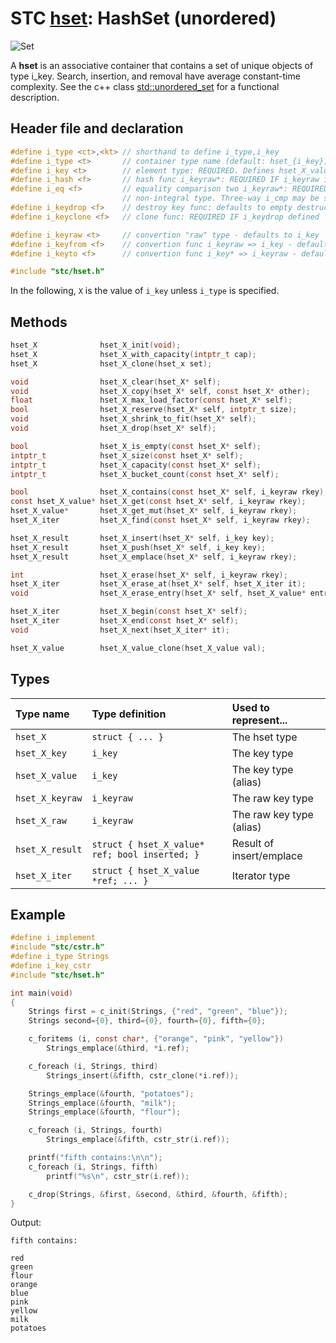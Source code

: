 # STC [hset](../include/stc/hset.h): HashSet (unordered)
![Set](pics/set.jpg)

A **hset** is an associative container that contains a set of unique objects of type i_key. Search, insertion, and removal have average constant-time complexity. See the c++ class
[std::unordered_set](https://en.cppreference.com/w/cpp/container/unordered_set) for a functional description.

## Header file and declaration

```c
#define i_type <ct>,<kt> // shorthand to define i_type,i_key
#define i_type <t>       // container type name (default: hset_{i_key})
#define i_key <t>        // element type: REQUIRED. Defines hset_X_value
#define i_hash <f>       // hash func i_keyraw*: REQUIRED IF i_keyraw is non-pod type
#define i_eq <f>         // equality comparison two i_keyraw*: REQUIRED IF i_keyraw is a
                         // non-integral type. Three-way i_cmp may be specified instead.
#define i_keydrop <f>    // destroy key func: defaults to empty destruct
#define i_keyclone <f>   // clone func: REQUIRED IF i_keydrop defined

#define i_keyraw <t>     // convertion "raw" type - defaults to i_key
#define i_keyfrom <f>    // convertion func i_keyraw => i_key - defaults to plain copy
#define i_keyto <f>      // convertion func i_key* => i_keyraw - defaults to plain copy

#include "stc/hset.h"
```
In the following, `X` is the value of `i_key` unless `i_type` is specified.

## Methods

```c
hset_X              hset_X_init(void);
hset_X              hset_X_with_capacity(intptr_t cap);
hset_X              hset_X_clone(hset_x set);

void                hset_X_clear(hset_X* self);
void                hset_X_copy(hset_X* self, const hset_X* other);
float               hset_X_max_load_factor(const hset_X* self);              // default: 0.85
bool                hset_X_reserve(hset_X* self, intptr_t size);
void                hset_X_shrink_to_fit(hset_X* self);
void                hset_X_drop(hset_X* self);                               // destructor

bool                hset_X_is_empty(const hset_X* self);
intptr_t            hset_X_size(const hset_X* self);                         // num. of allocated buckets
intptr_t            hset_X_capacity(const hset_X* self);                     // buckets * max_load_factor
intptr_t            hset_X_bucket_count(const hset_X* self);

bool                hset_X_contains(const hset_X* self, i_keyraw rkey);
const hset_X_value* hset_X_get(const hset_X* self, i_keyraw rkey);          // return NULL if not found
hset_X_value*       hset_X_get_mut(hset_X* self, i_keyraw rkey);            // mutable get
hset_X_iter         hset_X_find(const hset_X* self, i_keyraw rkey);

hset_X_result       hset_X_insert(hset_X* self, i_key key);
hset_X_result       hset_X_push(hset_X* self, i_key key);                    // alias for insert.
hset_X_result       hset_X_emplace(hset_X* self, i_keyraw rkey);

int                 hset_X_erase(hset_X* self, i_keyraw rkey);               // return 0 or 1
hset_X_iter         hset_X_erase_at(hset_X* self, hset_X_iter it);           // return iter after it
void                hset_X_erase_entry(hset_X* self, hset_X_value* entry);

hset_X_iter         hset_X_begin(const hset_X* self);
hset_X_iter         hset_X_end(const hset_X* self);
void                hset_X_next(hset_X_iter* it);

hset_X_value        hset_X_value_clone(hset_X_value val);
```

## Types

| Type name          | Type definition                                  | Used to represent...        |
|:-------------------|:-------------------------------------------------|:----------------------------|
| `hset_X`           | `struct { ... }`                                 | The hset type               |
| `hset_X_key`       | `i_key`                                          | The key type                |
| `hset_X_value`     | `i_key`                                          | The key type (alias)        |
| `hset_X_keyraw`    | `i_keyraw`                                       | The raw key type            |
| `hset_X_raw`       | `i_keyraw`                                       | The raw key type (alias)    |
| `hset_X_result`    | `struct { hset_X_value* ref; bool inserted; }`   | Result of insert/emplace    |
| `hset_X_iter`      | `struct { hset_X_value *ref; ... }`              | Iterator type               |

## Example
```c
#define i_implement
#include "stc/cstr.h"
#define i_type Strings
#define i_key_cstr
#include "stc/hset.h"

int main(void)
{
    Strings first = c_init(Strings, {"red", "green", "blue"});
    Strings second={0}, third={0}, fourth={0}, fifth={0};

    c_foritems (i, const char*, {"orange", "pink", "yellow"})
        Strings_emplace(&third, *i.ref);

    c_foreach (i, Strings, third)
        Strings_insert(&fifth, cstr_clone(*i.ref));

    Strings_emplace(&fourth, "potatoes");
    Strings_emplace(&fourth, "milk");
    Strings_emplace(&fourth, "flour");

    c_foreach (i, Strings, fourth)
        Strings_emplace(&fifth, cstr_str(i.ref));

    printf("fifth contains:\n\n");
    c_foreach (i, Strings, fifth)
        printf("%s\n", cstr_str(i.ref));

    c_drop(Strings, &first, &second, &third, &fourth, &fifth);
}
```
Output:
```
fifth contains:

red
green
flour
orange
blue
pink
yellow
milk
potatoes
```
